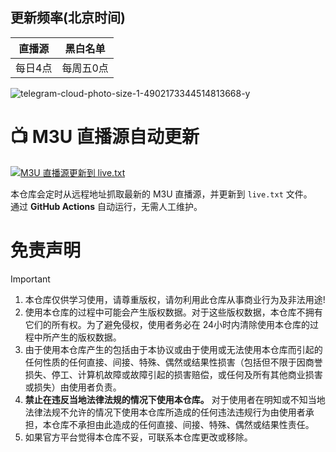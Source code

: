 ## 更新频率(北京时间)
|直播源|黑白名单|
| ---- | ---- |
|每日4点|每周五0点|


![telegram-cloud-photo-size-1-4902173344514813668-y](https://github.com/user-attachments/assets/3b641fd5-cb40-4d0d-abc7-7ffe4f494d88)

# 📺 M3U 直播源自动更新

[![M3U 直播源更新到 live.txt](https://github.com/qingtingjjjjjjj/IPTV-api/actions/workflows/update.yml/badge.svg)](https://github.com/qingtingjjjjjjj/IPTV-api/actions/workflows/update.yml)

本仓库会定时从远程地址抓取最新的 M3U 直播源，并更新到 `live.txt` 文件。  
通过 **GitHub Actions** 自动运行，无需人工维护。

# 免责声明

> [!important]
>
> 1. 本仓库仅供学习使用，请尊重版权，请勿利用此仓库从事商业行为及非法用途!
> 2. 使用本仓库的过程中可能会产生版权数据。对于这些版权数据，本仓库不拥有它们的所有权。为了避免侵权，使用者务必在 24小时内清除使用本仓库的过程中所产生的版权数据。
> 3. 由于使用本仓库产生的包括由于本协议或由于使用或无法使用本仓库而引起的任何性质的任何直接、间接、特殊、偶然或结果性损害（包括但不限于因商誉损失、停工、计算机故障或故障引起的损害赔偿，或任何及所有其他商业损害或损失）由使用者负责。
> 4. **禁止在违反当地法律法规的情况下使用本仓库。** 对于使用者在明知或不知当地法律法规不允许的情况下使用本仓库所造成的任何违法违规行为由使用者承担，本仓库不承担由此造成的任何直接、间接、特殊、偶然或结果性责任。
> 5. 如果官方平台觉得本仓库不妥，可联系本仓库更改或移除。
